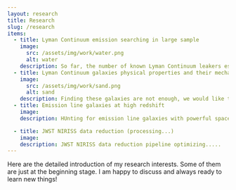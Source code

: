 ```yaml
---
layout: research
title: Research
slug: /research
items:
  - title: Lyman Continuum emission searching in large sample
    image:
      src: /assets/img/work/water.png
      alt: water
    description: So far, the number of known Lyman Continuum leakers especially at high redshift is very limited (less than 100). My research interest is to enlarge this sample.......
  - title: Lyman Continuum galaxies physical properties and their mechanism
    image:
      src: /assets/img/work/sand.png
      alt: sand
    description: Finding these galaxies are not enough, we would like to figure out the mechanism of their escaping. Try to connet the z~3 with even higher redshift to explore the reionization.......
  - title: Emission line galaxies at high redshift
    image:
    description: HUnting for emission line galaxies with powerful space telescopes.....

  - title: JWST NIRISS data reduction (processing...)
    image:
    description: JWST NIRISS data reduction pipeline optimizing.....
---
```


Here are the detailed introduction of my research interests. Some of them are just at the beginning stage. I am happy to discuss and always ready to learn new things!
<br />
<br />

